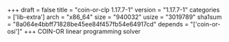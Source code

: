 +++
draft = false
title = "coin-or-clp 1.17.7-1"
version = "1.17.7-1"
categories = ['lib-extra']
arch = "x86_64"
size = "940032"
usize = "3019789"
sha1sum = "8a064e4bbff71828be45ee84f457fb54e64917cd"
depends = "['coin-or-osi']"
+++
COIN-OR linear programming solver